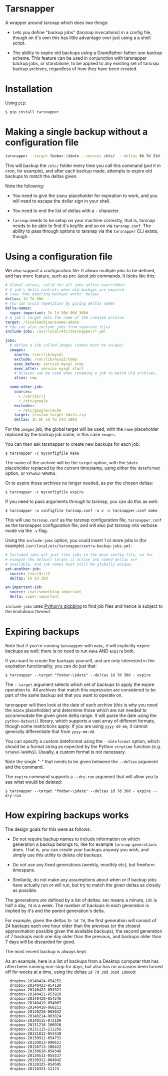 Tarsnapper
=========

A wrapper around tarsnap which does two things:

- Lets you define "backup jobs" (tarsnap invocations) in a config file,
  though on it's own this has little advantage over just using a a shell
  script.

- The ability to expire old backups using a Grandfather-father-son backup
  scheme. This feature can be used in conjunction with tarsnapper
  backup jobs, or standalone, to be applied to any existing set of
  tarsnap backup archives, regardless of how they have been created.


Installation
============

Using ``pip``:

    $ pip install tarsnapper


Making a single backup without a configuration file
===================================================

```sh
tarsnapper --target foobar-\$date --sources /etc/  --deltas 6h 7d 31d - make
```

This will backup the ``/etc/`` folder every time you call this command
(put it in cron, for example), and after each backup made, attempts to
expire old backups to match the deltas given.

Note the following:

- You need to give the ``$date`` placeholder for expiration to work,
  and you will need to escape the dollar sign in your shell.

- You need to end the list of deltas with a `-` character.

- ``tarsnap`` needs to be setup on your machine correctly, that is,
  tarsnap needs to be able to find it's keyfile and so on via
  ``tarsnap.conf``. The ability to pass through options to tarsnap
  via the ``tarsnapper`` CLI exists, though.


Using a configuration file
==========================

We also support a configuration file. It allows multiple jobs to be
defined, and has more feature, such as pre-/post job commands. It
looks like this:

```yaml
# Global values, valid for all jobs unless overridden:
# A job's delta controls when old backups are expired
# (see "How expiring backups works" below)
deltas: 1d 7d 30d
# You can avoid repetition by giving deltas names
delta-names:
  super-important: 1h 1d 30d 90d 360d
# A job's target sets the name of the created archive
target: /localmachine/$name-$date
# You can also include jobs from separate files
include-jobs: /usr/local/etc/tarsnapper/*.yml

jobs:
  # define a job called images (names must be unique)
  images:
    source: /var/lib/mysql
    exclude: /var/lib/mysql/temp
    exec_before: service mysql stop
    exec_after: service mysql start
    # Aliases can be used when renaming a job to match old archives.
    alias: img

  some-other-job:
    sources:
      - /var/dir/1
      - /etc/google
    excludes:
      - /etc/google/cache
    target: /custom-target-$date.zip
    deltas: 1h 6h 1d 7d 24d 180d
```

For the ``images`` job, the global target will be used, with the ``name``
placeholder replaced by the backup job name, in this case ``images``.

You can then ask tarsnapper to create new backups for each job:

    $ tarsnapper -c myconfigfile make

The name of the archive will be the ``target`` option, with the ``$date``
placeholder replaced by the current timestamp, using either the
``dateformat`` option, or ``%Y%m%d-%H%M%S``.

Or to expire those archives no longer needed, as per the chosen deltas:

    $ tarsnapper -c myconfigfile expire

If you need to pass arguments through to tarsnap, you can do this as well:

    $ tarsnapper -o configfile tarsnap.conf -o v -c tarsnapper.conf make

This will use ``tarsnap.conf`` as the tarsnap configuration file,
``tarsnapper.conf`` as the tarsnapper configuration file, and will also
put tarsnap into verbose mode via the ``-v`` flag.

Using the ``include-jobs`` option, you could insert 1 or more jobs in (for
example) ``/usr/local/etc/tarsnapper/extra-backup-jobs.yml``:

```yaml
# Included jobs act just like jobs in the main config file, so for
# example the default target is active and named deltas are
# available, and job names must still be globally unique.
yet-another-job:
  source: /var/dir/2
  deltas: 1h 1d 30d

an-important-job:
  source: /var/something-important
  delta: super-important
```

``include-jobs`` uses [Python's globbing](https://docs.python.org/2/library/glob.html) to find job files and hence is subject to the limitations thereof.

Expiring backups
================

Note that if you're running tarsnapper with ``make``, it will implicitly expire
backups as well; there is no need to run ``make`` AND ``expire`` both.

If you want to create the backups yourself, and are only interested in
the expiration functionality, you can do just that:

    $ tarsnapper --target "foobar-\$date" --deltas 1d 7d 30d - expire

The ``--target`` argument selects which set of backups to apply the expire
operation to. All archives that match this expression are considered
to be part of the same backup set that you want to operate on.

tarsnapper will then look at the date of each archive (this is why
you need the ``$date`` placeholder) and determine those which are not
needed to accommodate the given given delta range. It will parse the date
using the ``python-dateutil`` library, which supports a vast array of
different formats, though some restrictions apply: If you are using
``yyyy-dd-mm``, it cannot generally differentiate that from ``yyyy-mm-dd``.

You can specify a custom dateformat using the ``--dateformat`` option,
which should be a format string as expected by the Python ``strptime``
function (e.g. ``%Y%m%d-%H%M%S``). Usually, a custom format is not
necessary.

Note the single "-" that needs to be given between the ``--deltas``
argument and the command.

The ``expire`` command supports a ``--dry-run`` argument that will allow
you to see what would be deleted:

    $ tarsnapper --target "foobar-\$date" --deltas 1d 7d 30d - expire --dry-run


How expiring backups works
==========================

The design goals for this were as follows:

* Do not require backup names to include information on which generation
  a backup belongs to, like for example ``tarsnap-generations`` does.
  That is, you can create your backups anyway you wish, and simply use
  this utility to delete old backups.

* Do not use any fixed generations (weekly, monthly etc), but freeform
  timespans.

* Similarily, do not make any assumptions about when or if backup jobs
  have actually run or will run, but try to match the given deltas as
  closely as possible.

The generations are defined by a list of deltas. ``60s`` means a minute,
``12h`` is half a day, ``7d`` is a week. The number of backups in each
generation is implied by it's and the parent generation's delta.

For example, given the deltas ``1h 1d 7d``, the first generation will
consist of 24 backups each one hour older than the previous (or the closest
approximation possible given the available backups), the second generation
of 7 backups each one day older than the previous, and backups older than
7 days will be discarded for good.

The most recent backup is always kept.

As an example, here is a list of backups from a Desktop computer that has
often been running non-stop for days, but also has on occasion been turned
off for weeks at a time, using the deltas ``1d 7d 30d 360d 18000d``:

      dropbox-20140424-054252
      dropbox-20140423-054120
      dropbox-20140422-053921
      dropbox-20140421-053920
      dropbox-20140420-054246
      dropbox-20140419-054007
      dropbox-20140418-060211
      dropbox-20140226-065032
      dropbox-20140214-063824
      dropbox-20140115-072109
      dropbox-20131216-100926
      dropbox-20131115-211256
      dropbox-20131012-054438
      dropbox-20130912-054731
      dropbox-20130813-090621
      dropbox-20130713-160422
      dropbox-20130610-054348
      dropbox-20130511-055537
      dropbox-20130312-064042
      dropbox-20120325-054505
      dropbox-20110331-12174
